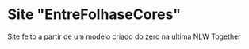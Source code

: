 # Site "EntreFolhaseCores"
 Site feito a partir de um modelo criado  do zero na ultima NLW Together
